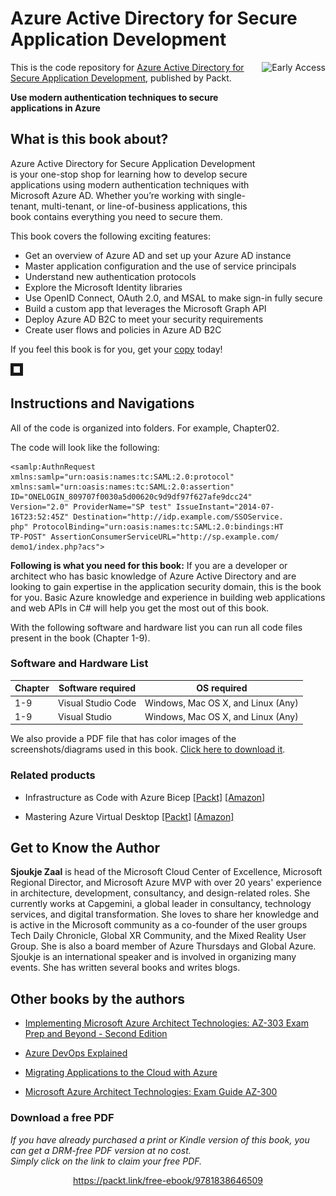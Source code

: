 # Azure Active Directory for Secure Application Development

<a href="https://www.packtpub.com/product/azure-active-directory-for-secure-application-development/9781838646509?utm_source=github&utm_medium=repository&utm_campaign=9781838646509"><img src="https://static.packt-cdn.com/products/9781838646509/cover/smaller" alt="Early Access" height="256px" align="right"></a>

This is the code repository for [Azure Active Directory for Secure Application Development](https://www.packtpub.com/product/azure-active-directory-for-secure-application-development/9781838646509?utm_source=github&utm_medium=repository&utm_campaign=9781838646509), published by Packt.

**Use modern authentication techniques to secure applications in Azure**

## What is this book about?
Azure Active Directory for Secure Application Development is your one-stop shop for learning how to develop secure applications using modern authentication techniques with Microsoft Azure AD. Whether you’re working with single-tenant, multi-tenant, or line-of-business applications, this book contains everything you need to secure them. 

This book covers the following exciting features:
* Get an overview of Azure AD and set up your Azure AD instance
* Master application configuration and the use of service principals
* Understand new authentication protocols
* Explore the Microsoft Identity libraries
* Use OpenID Connect, OAuth 2.0, and MSAL to make sign-in fully secure
* Build a custom app that leverages the Microsoft Graph API
* Deploy Azure AD B2C to meet your security requirements
* Create user flows and policies in Azure AD B2C

If you feel this book is for you, get your [copy](https://www.amazon.com/dp/1838646507) today!

<a href="https://www.packtpub.com/?utm_source=github&utm_medium=banner&utm_campaign=GitHubBanner"><img src="https://raw.githubusercontent.com/PacktPublishing/GitHub/master/GitHub.png" 
alt="https://www.packtpub.com/" border="5" /></a>

## Instructions and Navigations
All of the code is organized into folders. For example, Chapter02.

The code will look like the following:
```
<samlp:AuthnRequest
xmlns:samlp="urn:oasis:names:tc:SAML:2.0:protocol"
xmlns:saml="urn:oasis:names:tc:SAML:2.0:assertion"
ID="ONELOGIN_809707f0030a5d00620c9d9df97f627afe9dcc24"
Version="2.0" ProviderName="SP test" IssueInstant="2014-07-
16T23:52:45Z" Destination="http://idp.example.com/SSOService.
php" ProtocolBinding="urn:oasis:names:tc:SAML:2.0:bindings:HT
TP-POST" AssertionConsumerServiceURL="http://sp.example.com/
demo1/index.php?acs">
```

**Following is what you need for this book:**
If you are a developer or architect who has basic knowledge of Azure Active Directory and are looking to gain expertise in the application security domain, this is the book for you. Basic Azure knowledge and experience in building web applications and web APIs in C# will help you get the most out of this book.

With the following software and hardware list you can run all code files present in the book (Chapter 1-9).
### Software and Hardware List
| Chapter | Software required | OS required |
| -------- | ------------------------------------ | ----------------------------------- |
| 1-9 | Visual Studio Code | Windows, Mac OS X, and Linux (Any) |
| 1-9 | Visual Studio | Windows, Mac OS X, and Linux (Any) |

We also provide a PDF file that has color images of the screenshots/diagrams used in this book. [Click here to download it](https://static.packt-cdn.com/downloads/9781838646509_ColorImages.pdf).

### Related products
* Infrastructure as Code with Azure Bicep [[Packt]](https://subscription.packtpub.com/product/cloud_and_networking/9781801813747?utm_source=github&utm_medium=repository&utm_campaign=9781801813747) [[Amazon]](https://www.amazon.com/dp/1801813744)

* Mastering Azure Virtual Desktop [[Packt]](https://subscription.packtpub.com/product/cloud_and_networking/9781801075022?utm_source=github&utm_medium=repository&utm_campaign=9781801075022) [[Amazon]](https://www.amazon.com/dp/1801075026)

## Get to Know the Author
**Sjoukje Zaal**
is head of the Microsoft Cloud Center of Excellence, Microsoft Regional Director, and Microsoft Azure MVP with over 20 years' experience in architecture, development, consultancy, and design-related roles. She currently works at Capgemini, a global leader in consultancy, technology services, and digital transformation. She loves to share her knowledge and is active in the Microsoft community as a co-founder of the user groups Tech Daily Chronicle, Global XR Community, and the Mixed Reality User Group. She is also a board member of Azure Thursdays and Global Azure. Sjoukje is an international speaker and is involved in organizing many events. She has written several books and writes blogs.

## Other books by the authors
* [Implementing Microsoft Azure Architect Technologies: AZ-303 Exam Prep and Beyond - Second Edition](https://www.packtpub.com/product/implementing-microsoft-azure-architect-technologies-az-303-exam-prep-and-beyond-second-edition/9781800568570?utm_source=github&utm_medium=repository&utm_campaign=9781800568570)

* [Azure DevOps Explained](https://www.packtpub.com/product/azure-devops-explained/9781800563513?utm_source=github&utm_medium=repository&utm_campaign=9781800563513)

* [Migrating Applications to the Cloud with Azure](https://www.packtpub.com/product/migrating-applications-to-the-cloud-with-azure/9781839217470?utm_source=github&utm_medium=repository&utm_campaign=9781839217470)

* [Microsoft Azure Architect Technologies: Exam Guide AZ-300](https://www.packtpub.com/product/microsoft-azure-architect-technologies-exam-guide-az-300/9781838553531?utm_source=github&utm_medium=repository&utm_campaign=9781838553531)
### Download a free PDF

 <i>If you have already purchased a print or Kindle version of this book, you can get a DRM-free PDF version at no cost.<br>Simply click on the link to claim your free PDF.</i>
<p align="center"> <a href="https://packt.link/free-ebook/9781838646509">https://packt.link/free-ebook/9781838646509 </a> </p>